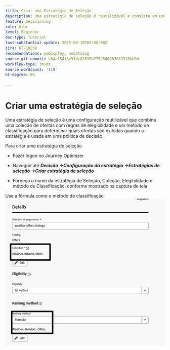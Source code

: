 ```yaml
---
title: Criar uma Estratégia de Seleção
description: Uma estratégia de seleção é reutilizável e consiste em uma coleção associada a uma restrição de qualificação e um método de classificação para determinar as ofertas a serem exibidas quando selecionadas em uma política de decisão.
feature: Decisioning
role: User
level: Beginner
doc-type: Tutorial
last-substantial-update: 2025-06-10T00:00:00Z
jira: KT-18258
recommendations: noDisplay, noCatalog
source-git-commit: c04a15418e31dc82597b7759386907013728bb0d
workflow-type: tm+mt
source-wordcount: '119'
ht-degree: 0%

---
```


# Criar uma estratégia de seleção

Uma estratégia de seleção é uma configuração reutilizável que combina uma coleção de ofertas com regras de elegibilidade e um método de classificação para determinar quais ofertas são exibidas quando a estratégia é usada em uma política de decisão.

Para criar uma estratégia de seleção

* Fazer logon no Journey Optimizer

* Navegue até _**Decisão ->Configuração da estratégia ->Estratégias de seleção ->Criar estratégia de seleção**_

* Forneça o nome da estratégia de Seleção, Coleção, Elegibilidade e método de Classificação, conforme mostrado na captura de tela


Use a fórmula como o método de classificação
![estratégia-seleção](assets/selection-strategy.png)

